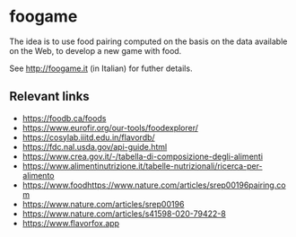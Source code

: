 # foogame

The idea is to use food pairing computed on the basis on the data available on the Web, to develop a new game with food. 

See http://foogame.it (in Italian) for futher details. 

## Relevant links

* https://foodb.ca/foods
* https://www.eurofir.org/our-tools/foodexplorer/
* https://cosylab.iiitd.edu.in/flavordb/
* https://fdc.nal.usda.gov/api-guide.html
* https://www.crea.gov.it/-/tabella-di-composizione-degli-alimenti
* https://www.alimentinutrizione.it/tabelle-nutrizionali/ricerca-per-alimento
* https://www.foodhttps://www.nature.com/articles/srep00196pairing.com
* https://www.nature.com/articles/srep00196
* https://www.nature.com/articles/s41598-020-79422-8
* https://www.flavorfox.app
